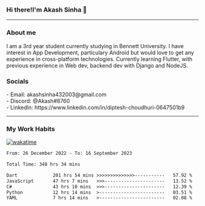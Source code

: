 <h3>Hi there!I'm Akash Sinha 👋</h3>

--- 

<h3>About me</h3>
I am a 3rd year student currently studying in Bennett University. I have interest in App Development, particulary Android but would love to get any experience in cross-platform technologies. Currently learning Flutter, with previous experience in Web dev, backend dev with Django and NodeJS.

<h3>Socials</h3>
 - Email: akashsinha432003@gmail.com<br>
 - Discord: @Akash#8760<br>
 - LinkedIn: https://www.linkedin.com/in/diptesh-choudhuri-0647501b9<br>


---

<h3>My Work Habits</h3>

[![wakatime](https://wakatime.com/badge/user/938b2951-49cf-4810-9b9e-c17cde3d3343.svg)](https://wakatime.com/@938b2951-49cf-4810-9b9e-c17cde3d3343)

<!--START_SECTION:waka-->

```txt
From: 26 December 2022 - To: 16 September 2023

Total Time: 348 hrs 34 mins

Dart             201 hrs 54 mins >>>>>>>>>>>>>>-----------   57.92 %
JavaScript       47 hrs 7 mins   >>>----------------------   13.52 %
C#               43 hrs 10 mins  >>>----------------------   12.39 %
Python           12 hrs 14 mins  >------------------------   03.51 %
YAML             7 hrs 14 mins   >------------------------   02.08 %
```

<!--END_SECTION:waka-->

